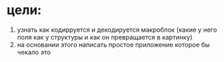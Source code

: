 # цели:
1. узнать как кодирруется и декодируется макроблок (какие у него поля как у структуры и как он превращается в картинку)
2. на основании этого написать простое приложение которое бы чекало это